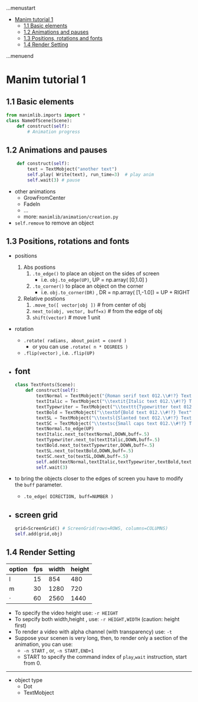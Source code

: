 ...menustart

- [Manim tutorial 1](#fa8eae884562efa031678a4f969634c7)
    - [1.1 Basic elements](#b1ca84327953e47e438a77e1dfbdceb1)
    - [1.2 Animations and pauses](#028178975b2d3dfe503d769da4acc4a5)
    - [1.3 Positions, rotations and fonts](#be289a13773875e5f0f91d2b57183105)
    - [1.4 Render Setting](#c407b4893110cfbf424118ba9d7c140e)

...menuend


<h2 id="fa8eae884562efa031678a4f969634c7"></h2>


# Manim tutorial 1

<h2 id="b1ca84327953e47e438a77e1dfbdceb1"></h2>


## 1.1 Basic elements


```python
from manimlib.imports import *
class NameOfScene(Scene):
    def construct(self):
        # Animation progress
```

<h2 id="028178975b2d3dfe503d769da4acc4a5"></h2>


## 1.2 Animations and pauses

```python
    def construct(self):
        text = TextMobject("another text")
        self.play( Write(text), run_time=3)  # play anim
        self.wait(3) # pause
```

- other animations
    - GrowFromCenter 
    - FadeIn
    - ...
    - more: `manimlib/animation/creation.py`
- `self.remove` to remove an object

<h2 id="be289a13773875e5f0f91d2b57183105"></h2>


## 1.3 Positions, rotations and fonts

- positions 
    1. Abs postions
        1. `.to_edge()` to place an object on the sides of screen
            - i.e. `obj.to_edge(UP)`,  UP = np.array( [0,1.0] )
        2. `.to_corner()`  to place an object on the corner
            - i.e. `obj.to_corner(DR)` , DR = np.array( [1,-1.0]) = UP + RIGHT
    2. Relative postions
        1. `.move_to([ vector|obj ])`  # from center of obj
        2. `next_to(obj, vector, buff=x)`  # from the edge of obj
        3. `shift(vector)`  # move 1 unit
- rotation
    - `.rotate( radians, about_point = coord )`  
        - or you can use `.rotate( n * DEGREES )`
    - `.flip(vector)`  , i.e. `.flip(UP)`
- font
    - 
    ```python
    class TextFonts(Scene):
        def construct(self):
            textNormal = TextMobject("{Roman serif text 012.\\#!?} Text")
            textItalic = TextMobject("\\textit{Italic text 012.\\#!?} Text")
            textTypewriter = TextMobject("\\texttt{Typewritter text 012.\\#!?} Text")
            textBold = TextMobject("\\textbf{Bold text 012.\\#!?} Text")
            textSL = TextMobject("\\textsl{Slanted text 012.\\#!?} Text")
            textSC = TextMobject("\\textsc{Small caps text 012.\\#!?} Text")
            textNormal.to_edge(UP)
            textItalic.next_to(textNormal,DOWN,buff=.5)
            textTypewriter.next_to(textItalic,DOWN,buff=.5)
            textBold.next_to(textTypewriter,DOWN,buff=.5)
            textSL.next_to(textBold,DOWN,buff=.5)
            textSC.next_to(textSL,DOWN,buff=.5)
            self.add(textNormal,textItalic,textTypewriter,textBold,textSL,textSC)
            self.wait(3)
    ```


- to bring the objects closer to the edges of screen you have to modify the `buff` parameter.
    - `.to_edge( DIRECTION, buff=NUMBER )` 
- screen grid 
    - 
    ```python
    grid=ScreenGrid() # ScreenGrid(rows=ROWS, columns=COLUMNS)
    self.add(grid,obj)
    ```

<h2 id="c407b4893110cfbf424118ba9d7c140e"></h2>


## 1.4 Render Setting

option | fps | width | height
--- | --- | --- | ---
l | 15 | 854 | 480
m | 30 | 1280 | 720
· | 60 |  2560 | 1440

- To specify the video height use:  `-r HEIGHT`
- To sepcify both width,height , use:  `-r HEIGHT,WIDTH` (caution: height first)
- To render a video with alpha channel (with transparency) use: `-t`
- Suppose your scenen is very long, then, to render only a section of the animation, you can use:
    - `-n START` , or, `-n START,END+1`
    - START to specify the command index of `play`,`wait` instruction, start from 0.


-----

- object type
    - Dot
    - TextMobject



